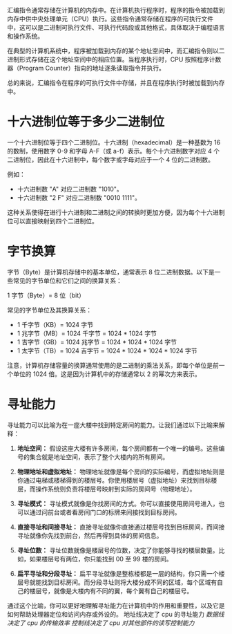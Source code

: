 汇编指令通常存储在计算机的内存中。在计算机执行程序时，程序的指令被加载到内存中供中央处理单元（CPU）执行。这些指令通常存储在程序的可执行文件中，这可以是二进制可执行文件、可执行代码段或其他格式，具体取决于编程语言和操作系统。

在典型的计算机系统中，程序被加载到内存的某个地址空间中，而汇编指令则以二进制形式存储在这个地址空间中的相应位置。当程序执行时，CPU 按照程序计数器（Program Counter）指向的地址逐条读取指令并执行。

总的来说，汇编指令在程序的可执行文件中存储，并且在程序执行时被加载到内存中。
# 十六进制位等于多少二进制位
一个十六进制位等于四个二进制位。十六进制（hexadecimal）是一种基数为 16 的数制，使用数字 0-9 和字母 A-F（或 a-f）表示。每个十六进制数字对应 4 个二进制位，因此在十六进制中，每个数字或字母对应于一个 4 位的二进制数。

例如：

- 十六进制数 "A" 对应二进制数 "1010"。
- 十六进制数 "2 F" 对应二进制数 "0010 1111"。

这种关系使得在进行十六进制和二进制之间的转换时更加方便，因为每个十六进制位可以直接映射到四个二进制位。
# 字节换算
字节（Byte）是计算机存储中的基本单位，通常表示 8 位二进制数据。以下是一些常见的字节单位和它们之间的换算关系：

1 字节（Byte）= 8 位（bit）

常见的字节单位及其换算关系：

- 1 千字节（KB）= 1024 字节
- 1 兆字节（MB）= 1024 千字节 = 1024 * 1024 字节
- 1 吉字节（GB）= 1024 兆字节 = 1024 * 1024 * 1024 字节
- 1 太字节（TB）= 1024 吉字节 = 1024 * 1024 * 1024 * 1024 字节

注意，计算机存储容量的换算通常使用的是二进制的乘法关系，即每个单位是前一个单位的 1024 倍。这是因为计算机中的存储通常以 2 的幂次方来表示。
# 寻址能力
寻址能力可以比喻为在一座大楼中找到特定房间的能力。让我们通过以下比喻来解释：

1. **地址空间：** 假设这座大楼有许多房间，每个房间都有一个唯一的编号。这些编号的集合就是地址空间，表示了整个大楼内的所有房间。

2. **物理地址和虚拟地址：** 物理地址就像是每个房间的实际编号，而虚拟地址则是你通过电梯或楼梯得到的楼层号。你使用楼层号（虚拟地址）来找到目标楼层，而操作系统则负责将楼层号映射到实际的房间号（物理地址）。

3. **寻址模式：** 寻址模式就像是你找房间的方式。你可以直接使用房间号进入，也可以通过问前台或者看房间门口的标牌来间接找到目标房间。

4. **直接寻址和间接寻址：** 直接寻址就像你直接通过楼层号找到目标房间，而间接寻址就像你先找到前台，然后再得到具体的房间信息。

5. **寻址位数：** 寻址位数就像是楼层号的位数，决定了你能够寻找的楼层数量。比如，如果楼层号有两位，你只能找到 00 至 99 楼的房间。

6. **扁平寻址和分段寻址：** 扁平寻址就像是整栋楼都是一层的结构，你只需一个楼层号就能找到目标房间。而分段寻址则将大楼分成不同的区域，每个区域有自己的楼层号，就像是大楼内有不同的翼，每个翼有自己的楼层号。

通过这个比喻，你可以更好地理解寻址能力在计算机中的作用和重要性，以及它是如何帮助处理器定位和访问内存或外设的。
地址线决定了 cpu 的寻址能力
*数据线决定了 cpu 的传输效率*
*控制线决定了 cpu 对其他部件的读写控制能力*
